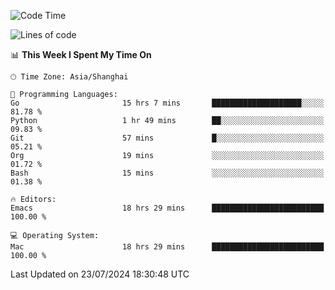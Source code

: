 <!--START_SECTION:waka-->
![Code Time](http://img.shields.io/badge/Code%20Time-2%2C087%20hrs%2032%20mins-blue)

![Lines of code](https://img.shields.io/badge/From%20Hello%20World%20I%27ve%20Written-308.0%20thousand%20lines%20of%20code-blue)

📊 **This Week I Spent My Time On** 

```text
🕑︎ Time Zone: Asia/Shanghai

💬 Programming Languages: 
Go                       15 hrs 7 mins       ████████████████████░░░░░   81.78 % 
Python                   1 hr 49 mins        ██░░░░░░░░░░░░░░░░░░░░░░░   09.83 % 
Git                      57 mins             █░░░░░░░░░░░░░░░░░░░░░░░░   05.21 % 
Org                      19 mins             ░░░░░░░░░░░░░░░░░░░░░░░░░   01.72 % 
Bash                     15 mins             ░░░░░░░░░░░░░░░░░░░░░░░░░   01.38 % 

🔥 Editors: 
Emacs                    18 hrs 29 mins      █████████████████████████   100.00 % 

💻 Operating System: 
Mac                      18 hrs 29 mins      █████████████████████████   100.00 % 
```


 Last Updated on 23/07/2024 18:30:48 UTC
<!--END_SECTION:waka-->
